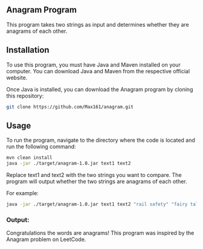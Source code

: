 ## Anagram Program
This program takes two strings as input and determines whether they are anagrams of each other.

## Installation
To use this program, you must have Java and Maven installed on your computer. You can download Java and Maven from the respective official website.

Once Java is installed, you can download the Anagram program by cloning this repository:

```sh
git clone https://github.com/Max161/anagram.git
```

## Usage
To run the program, navigate to the directory where the code is located and run the following command:

```sh
mvn clean install
java -jar ./target/anagram-1.0.jar text1 text2
```
Replace text1 and text2 with the two strings you want to compare. The program will output whether the two strings are anagrams of each other.

For example:

```sh
java -jar ./target/anagram-1.0.jar text1 text2 "rail safety" "fairy tales"
```
### Output:
Congratulations the words are anagrams!
This program was inspired by the Anagram problem on LeetCode.